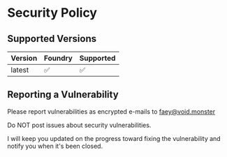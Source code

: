 # Security Policy

## Supported Versions

| Version | Foundry | Supported          |
| ------- | ------- | ------------------ |
| latest  | ✅ | :white_check_mark: |


## Reporting a Vulnerability

Please report vulnerabilities as encrypted e-mails to faey@void.monster

Do NOT post issues about security vulnerabilities.

I will keep you updated on the progress toward fixing the vulnerability and notify you when it's been closed.
